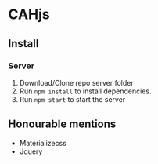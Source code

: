 # CAHjs

## Install

### Server
1. Download/Clone repo server folder
2. Run `npm install` to install dependencies.
3. Run `npm start` to start the server

## Honourable mentions
* Materializecss
* Jquery
